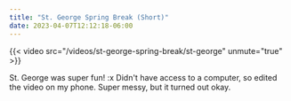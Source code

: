 ```yaml
---
title: "St. George Spring Break (Short)"
date: 2023-04-07T12:12:18-06:00
---
```

{{< video src="/videos/st-george-spring-break/st-george" unmute="true" >}}

St. George was super fun!
:x
Didn't have access to a computer, so edited the video on my phone.
Super messy, but it turned out okay.
